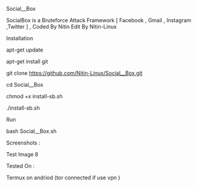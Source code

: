 Social__Box


SocialBox is a Bruteforce Attack Framework [ Facebook , Gmail , Instagram ,Twitter ] , Coded By Nitin Edit By Nitin-Linux


Installation     		



 
apt-get update


apt-get install git


git clone https://github.com/Nitin-Linux/Social__Box.git


cd Social__Box


chmod +x install-sb.sh


./install-sb.sh


Run

bash Social__Box.sh


Screenshots :


Test Image 8

Tested On :

Termux on andriod (tor connected if use vpn )
